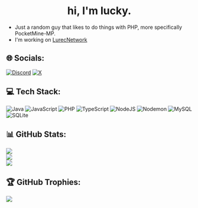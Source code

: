 <h1 align="center">hi, I'm lucky.</h1>

- Just a random guy that likes to do things with PHP, more specifically PocketMine-MP.
- I'm working on [LurecNetwork](https://discord.lurec.net)

## 🌐 Socials:
[![Discord](https://img.shields.io/badge/Discord-%237289DA.svg?logo=discord&logoColor=white)](https://discord.gg/ngaPgBVtsW) [![X](https://img.shields.io/badge/X-black.svg?logo=X&logoColor=white)](https://x.com/imlucki_) 

## 💻 Tech Stack:
![Java](https://img.shields.io/badge/java-%23ED8B00.svg?style=for-the-badge&logo=openjdk&logoColor=white) ![JavaScript](https://img.shields.io/badge/javascript-%23323330.svg?style=for-the-badge&logo=javascript&logoColor=%23F7DF1E) ![PHP](https://img.shields.io/badge/php-%23777BB4.svg?style=for-the-badge&logo=php&logoColor=white) ![TypeScript](https://img.shields.io/badge/typescript-%23007ACC.svg?style=for-the-badge&logo=typescript&logoColor=white) ![NodeJS](https://img.shields.io/badge/node.js-6DA55F?style=for-the-badge&logo=node.js&logoColor=white) ![Nodemon](https://img.shields.io/badge/NODEMON-%23323330.svg?style=for-the-badge&logo=nodemon&logoColor=%BBDEAD) ![MySQL](https://img.shields.io/badge/mysql-4479A1.svg?style=for-the-badge&logo=mysql&logoColor=white) ![SQLite](https://img.shields.io/badge/sqlite-%2307405e.svg?style=for-the-badge&logo=sqlite&logoColor=white)
## 📊 GitHub Stats:
![](https://github-readme-stats.vercel.app/api?username=imLuckii&theme=dark&hide_border=false&include_all_commits=false&count_private=true)<br/>
![](https://github-readme-streak-stats.herokuapp.com/?user=imLuckii&theme=dark&hide_border=false)<br/>
![](https://github-readme-stats.vercel.app/api/top-langs/?username=imLuckii&theme=dark&hide_border=false&include_all_commits=false&count_private=true&layout=compact)

## 🏆 GitHub Trophies:
![](https://github-profile-trophy.vercel.app/?username=imLuckii&theme=radical&no-frame=false&no-bg=true&margin-w=4)
